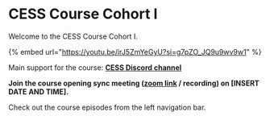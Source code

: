 # CESS Course Cohort I

Welcome to the CESS Course Cohort I.

{% embed url="https://youtu.be/irJ5ZmYeGyU?si=g7pZO_JQ9u9wv9w1" %}

Main support for the course: [**CESS Discord channel**](https://discord.gg/cess)

**Join the course opening sync meeting ([zoom link](#) / recording) on [INSERT DATE AND TIME].**

Check out the course episodes from the left navigation bar.
